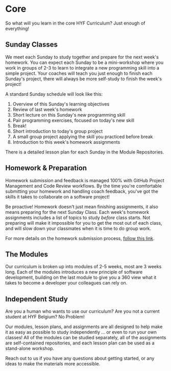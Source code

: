 # Core

So what will you learn in the core HYF Curriculum? Just enough of everything!

## Sunday Classes

We meet each Sunday to study together and prepare for the next week's homework. You can expect each Sunday to be a mini-workshop where you work in groups of 2-3 to learn to integrate a new programming skill into a simple project. Your coaches will teach you just enough to finish each Sunday's project, there will always be more self-study to finish the week's project!

A standard Sunday schedule will look like this:

1. Overview of this Sunday's learning objectives
2. Review of last week's homework
3. Short lecture on this Sunday's new programming skill
4. Pair programming exercises, focused on today's new skill
5. Break!
6. Short introduction to today's group project
7. A small group project applying the skill you practiced before break
8. Introduction to this week's homework assignments

There is a detailed lesson plan for each Sunday in the Module Repositories.

## Homework & Preparation

Homework submission and feedback is managed 100% with GitHub Project Management and Code Review workflows. By the time you're comfortable submitting your homework and handling coach feedback, you've got the skills it takes to collaborate on a software project!

Be proactive! Homework doesn't just mean finishing assignments, it also means preparing for the next Sunday Class. Each week's homework assignments includes a list of topics to study _before_ class starts. Not preparing will make it impossible for you to get the most out of each class, and will slow down your classmates when it is time to do group work.

For more details on the homework submission process, [follow this link](https://github.com/HackYourFutureBelgium/home/tree/007ece72850092d71b1878e075978cc602f78ff4/curriculum/students/homework-submission/README.md).

## The Modules

Our curriculum is broken up into modules of 2-5 weeks, most are 3 weeks long. Each of the modules introduces a new principle of software development, building on the last module to give you a 360 view what it takes to become a developer your colleagues can rely on.

## Independent Study

Are you a human who wants to use our curriculum? Are you not a current student at HYF Belgium? No Problem!

Our modules, lesson plans, and assignments are all designed to help make it as easy as possible to study independently ... or even to run your own classes! All of the modules can be studied separately, all of the assignments are self-contained repositories, and each lesson plan can be used as a stand-alone workshop.

Reach out to us if you have any questions about getting started, or any ideas to make the materials more accessible.

